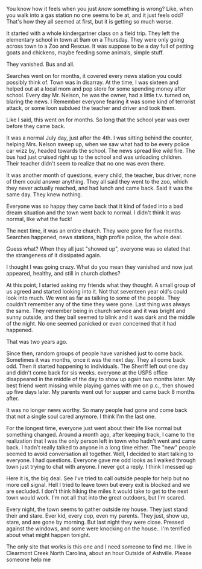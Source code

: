 You know how it feels when you just *know* something is wrong? Like, when you walk into a gas station no one seems to be at, and it just feels odd? That's how they all seemed at first, but it is getting so much worse. 

It started with a whole kindergartner class on a field trip. They left the elementary school in town at 9am on a Thursday. They were only going across town to a Zoo and Rescue. It was suppose to be a day full of petting goats and chickens, maybe feeding some animals, simple stuff.

They vanished. Bus and all.

Searches went on for  months, it covered every news station you could possibly think of. Town was in disarray. At the time, I was sixteen and helped out at a local mom and pop store for some spending money  after school. Every day Mr. Nelson, he was the owner, had a little t.v. turned on, blaring the news. I Remember everyone fearing it was some kind of terrorist attack, or some loon subdued the teacher and driver and took them.

Like I said, this went on for months. So long that the school year was over before they came back. 

It was a normal July day, just after the 4th. I was sitting behind the counter, helping Mrs. Nelson sweep up, when we saw what had to be every police car wizz by, headed towards the school. The news spread like wild fire. The bus had just cruised right up to the school and was unloading children. Their teacher didn't seem to realize that no one was even there. 

It was another month of questions, every child, the teacher, bus driver, none of them could answer anything. They all said they went to the zoo, which they never actually reached, and had lunch and came back. Said it was the same day. They knew nothing.

Everyone was so happy they came back that it kind of faded into a bad dream situation and the town went back to normal. I didn't think it was normal, like what the fuck!

The next time, it was an entire church. They were gone for five months. Searches happened, news stations, high profile police, the whole deal. 

Guess what? When they all just "showed up", everyone was so elated that the strangeness of it dissipated again. 

I thought I was going crazy. What do you mean they vanished and now just appeared, healthy, and still in church clothes?

At this point, I started asking my friends what they thought. A small group of us agreed and started looking into it. Not that seventeen year old's could look into much. We went as far as talking to some of the people. They couldn't remember any of the time they were gone. Last thing was always the same. They remember being in church service and it was bright and sunny outside, and they ball seemed to blink and it was dark and the middle of the night. No one seemed panicked or even concerned that it had happened. 

That was two years ago.

Since then, random groups of people have vanished just to come back. Sometimes it was months, once it was the next day. They all come back odd. Then it started happening to individuals. The Sheriff left out one day and didn't come back for sis weeks. everyone at the USPS office disappeared in the middle of the day to show up again two months later. My best friend went missing while playing games with me on p.c., then showed up five days later. My parents went out for supper and came back 8 months after. 

It was no longer news worthy. So many people had gone and come back that not a single soul cared anymore. I think I'm the last one.

For the longest time, everyone just went about their life like normal but something changed. Around a month ago, after keeping track, I came to the realization that I was the only person left in town who hadn't went and came back. I hadn't really talked to anyone in a long time either. The "new" people seemed to avoid conversation all together. Well, I decided to start talking to everyone. I had questions. Everyone gave me odd looks as I walked through town just trying to chat with anyone. I never got a reply. I think I messed up

Here it is, the big deal. See I've tried to call outside people for help but no more cell signal. Hell I tried to leave town but every exit is blocked and we are secluded. I don't think hiking the miles it would take to get to the next town would work. I'm not all that into the great outdoors, but I'm scared.

Every night, the town seems to gather outside my house. They just stand their and stare. Ever kid, every cop, even my parents. They just, show up, stare, and are gone by morning. But last night they were close. Pressed against the windows, and some were knocking on the house.. I'm terrified about what might happen tonight. 

 The only site that works is this one and I need someone to find me. I live in Clearmont Creek North Carolina, about an hour Outside of Ashville. Please someone help me